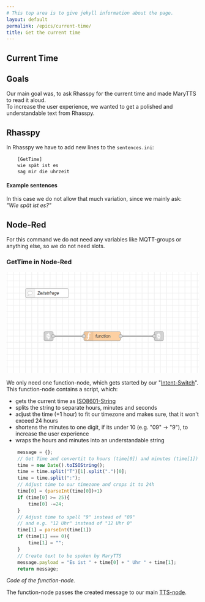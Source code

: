 ```yaml
---
# This top area is to give jekyll information about the page.
layout: default
permalink: /epics/current-time/
title: Get the current time
---
```


## Current Time

## Goals
Our main goal was, to ask Rhasspy for the current time  and made MaryTTS to read it aloud.  
To increase the user experience, we wanted to get a polished and understandable text from Rhasspy.  

## Rhasspy
In Rhasspy we have to add new lines to the `sentences.ini`:
```textmate
    [GetTime]
    wie spät ist es
    sag mir die uhrzeit
```

#### Example sentences
In this case we do not allow that much variation, since we mainly ask:  
*"Wie spät ist es?"*

## Node-Red
For this command we do not need any variables like MQTT-groups or anything else, so we do not need slots.  


### GetTime in Node-Red

![GetTime-Node](../../../assets/Node-Red/Epics/Get-Time/GetTime.PNG)

We only need one function-node, which gets started by our "[Intent-Switch](./../../tech-stack/hermesmqtt.md#intent-switch)".  
This function-node contains a script, which:
  - gets the current time as [ISO8601-String](https://www.iso.org/iso-8601-date-and-time-format.html) 
  - splits the string to separate hours, minutes and seconds
  - adjust the time (+1 hour) to fit our timezone and makes sure, that it won't exceed 24 hours
  - shortens the minutes to one digit, if its under 10 (e.g. "09" -> "9"), to increase the user experience  
  - wraps the hours and minutes into an understandable string
    
```javascript
    message = {};
    // Get Time and convertit to hours (time[0]) and minutes (time[1])
    time = new Date().toISOString();
    time = time.split("T")[1].split(".")[0];
    time = time.split(":");
    // Adjust time to our timezone and crops it to 24h
    time[0] = (parseInt(time[0])+1)
    if (time[0] >= 25){
        time[0] -=24;
    }
    // Adjust time to spell "9" instead of "09" 
    // and e.g. "12 Uhr" instead of "12 Uhr 0"
    time[1] = parseInt(time[1])
    if (time[1] === 0){
        time[1] = "";
    }
    // Create text to be spoken by MaryTTS
    message.payload = "Es ist " + time[0] + " Uhr " + time[1];
    return message;
```
*Code of the function-node.*

The function-node passes the created message to our main [TTS-node](./../../tech-stack/hermesmqtt.md#tts).